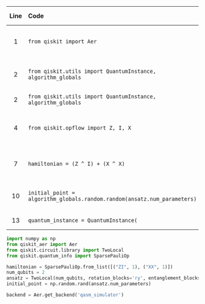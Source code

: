 | Line | Code | Scenario | Scenario Id | Reference | Artifact | Refactoring |
| :--: | :--- | :------- | :---------: | :-------: | :------- | :---------- |
| 1 | `from qiskit import Aer` | Deprecation -> qiskit.Aer object deprecated | * | f4629adb-1cfe-4469-9df9-d8d0172ab667 | qiskit.Aer | `from qiskit_aer import Aer` |
| 2 | `from qiskit.utils import QuantumInstance, algorithm_globals` | Deprecation -> `QuantumInstance` class deprecated and removed. Functionality integrated into primitives. | * | internal | qiskit.utils.QuantumInstance | |
| 2 | `from qiskit.utils import QuantumInstance, algorithm_globals` | Deprecation -> `algorithm_globals` module deprecated. | * | internal | qiskit.utils.algorithm_globals | |
| 4 | `from qiskit.opflow import Z, I, X` | Deprecation -> `qiskit.opflow` module deprecated. Use `qiskit.quantum_info.SparsePauliOp` or `qiskit.quantum_info.Pauli` instead. | * | internal | qiskit.opflow | `from qiskit.quantum_info import SparsePauliOp` |
| 7 | `hamiltonian = (Z ^ I) + (X ^ X)` | Deprecation -> `Opflow` operators (`^` for tensor product, `+` for sum) deprecated. Use `SparsePauliOp` for Hamiltonian construction. | * | internal | (Z ^ I) + (X ^ X) | `hamiltonian = SparsePauliOp.from_list([("ZI", 1), ("XX", 1)])` |
| 10 | `initial_point = algorithm_globals.random.random(ansatz.num_parameters)` | Deprecation -> `algorithm_globals.random` deprecated. Use `numpy.random` instead. | * | internal | algorithm_globals.random.random | `initial_point = np.random.rand(ansatz.num_parameters)` |
| 13 | `quantum_instance = QuantumInstance(` | Deprecation -> `QuantumInstance` class deprecated and removed. | * | internal | QuantumInstance | |


```python
import numpy as np
from qiskit_aer import Aer
from qiskit.circuit.library import TwoLocal
from qiskit.quantum_info import SparsePauliOp

hamiltonian = SparsePauliOp.from_list([("ZI", 1), ("XX", 1)])
num_qubits = 2
ansatz = TwoLocal(num_qubits, rotation_blocks='ry', entanglement_blocks='cz', reps=1)
initial_point = np.random.rand(ansatz.num_parameters)

backend = Aer.get_backend('qasm_simulator')
```